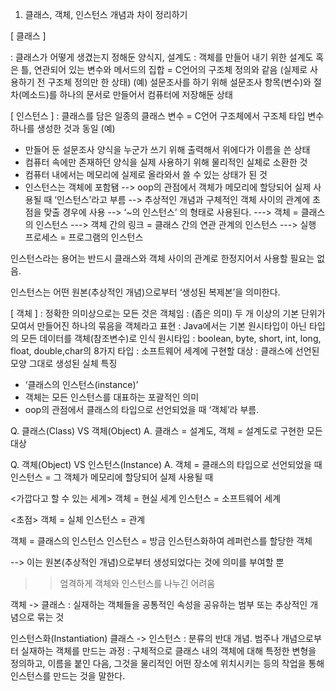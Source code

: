 1. 클래스, 객체, 인스턴스 개념과 차이 정리하기

[ 클래스 ]

: 클래스가 어떻게 생겼는지 정해둔 양식지, 설계도
: 객체를 만들어 내기 위한 설계도 혹은 틀, 연관되어 있는 변수와 메서드의 집합
= C언어의 구조체 정의와 같음 (실제로 사용하기 전 구조체 정의만 한 상태)​
(예) 설문조사를 하기 위해 설문조사 항목(변수)와 절차(메소드)를 하나의 문서로 만들어서 컴퓨터에 저장해둔 상태
​

[ 인스턴스 ]
: 클래스를 담은 일종의 클래스 변수
= C언어 구조체에서 구조체 타입 변수 하나를 생성한 것과 동일
(예) 
- 만들어 둔 설문조사 양식을 누군가 쓰기 위해 출력해서 위에다가 이름을 쓴 상태
- 컴퓨터 속에만 존재하던 양식을 실제 사용하기 위해 물리적인 실체로 소환한 것
- 컴퓨터 내에서는 메모리에 실제로 올라와서 쓸 수 있는 상태가 된 것
- ​인스턴스는 객체에 포함됌
--> oop의 관점에서 객체가 메모리에 할당되어 실제 사용될 때 ‘인스턴스’라고 부름
--> 추상적인 개념과 구체적인 객체 사이의 관계에 초점을 맞출 경우에 사용
--> ‘~의 인스턴스’ 의 형태로 사용된다.
---> 객체 = 클래스의 인스턴스
---> 객체 간의 링크 = 클래스 간의 연관 관계의 인스턴스
---> 실행 프로세스 = 프로그램의 인스턴스

인스턴스라는 용어는 반드시 클래스와 객체 사이의 관계로 한정지어서 사용할 필요는 없음.

인스턴스는 어떤 원본(추상적인 개념)으로부터 ‘생성된 복제본’을 의미한다.

[ 객체 ]
: 정확한 의미상으로는 모든 것은 객체임
: (좁은 의미) 두 개 이상의 기본 단위가 모여서 만들어진 하나의 묶음을 객체라고 표현
: Java에서는 기본 원시타입이 아닌 타입의 모든 데이터를 객체(참조변수)로 인식
원시타입 : boolean, byte, short, int, long, float, double,char의 8가지 타입
: 소프트웨어 세계에 구현할 대상
: 클래스에 선언된 모양 그대로 생성된 실체
특징
- ‘클래스의 인스턴스(instance)’
- 객체는 모든 인스턴스를 대표하는 포괄적인 의미
- oop의 관점에서 클래스의 타입으로 선언되었을 때 ‘객체’라 부름.



Q. 클래스(Class) VS 객체(Object)
A. 
클래스 = 설계도, 
객체 = 설계도로 구현한 모든 대상


Q. 객체(Object) VS 인스턴스(Instance)
A. 
객체 = 클래스의 타입으로 선언되었을 때
인스턴스 = 그 객체가 메모리에 할당되어 실제 사용될 때

<가깝다고 할 수 있는 세계>
객체 =  현실 세계
인스턴스 =  소프트웨어 세계

<초점>
객체 = 실체
인스턴스 = 관계

객체 = 클래스의 인스턴스
인스턴스 = 방금 인스턴스화하여 레퍼런스를 할당한 객체
 
--> 이는 원본(추상적인 개념)으로부터 생성되었다는 것에 의미를 부여할 뿐
>>엄격하게 객체와 인스턴스를 나누긴 어려움


객체 -> 클래스
: 실재하는 객체들을 공통적인 속성을 공유하는 범부 또는 추상적인 개념으로 묶는 것

인스턴스화(Instantiation)
클래스 -> 인스턴스
: 분류의 반대 개념. 범주나 개념으로부터 실재하는 객체를 만드는 과정
: 구체적으로 클래스 내의 객체에 대해 특정한 변형을 정의하고, 이름을 붙인 다음,
 그것을 물리적인 어떤 장소에 위치시키는 등의 작업을 통해 인스턴스를 만드는 것을 말한다.

 

